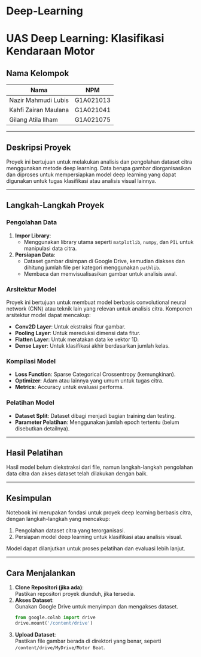 # Deep-Learning
# **UAS Deep Learning: Klasifikasi Kendaraan Motor**

## **Nama Kelompok**

| **Nama**                      | **NPM**      |
|-------------------------------|--------------|
| Nazir Mahmudi Lubis            | G1A021013   |
| Kahfi Zairan Maulana           | G1A021041   |
| Gilang Atila Ilham             | G1A0210‎75‎   |

---

## Deskripsi Proyek
Proyek ini bertujuan untuk melakukan analisis dan pengolahan dataset citra menggunakan metode deep learning. Data berupa gambar diorganisasikan dan diproses untuk mempersiapkan model deep learning yang dapat digunakan untuk tugas klasifikasi atau analisis visual lainnya.

---

## Langkah-Langkah Proyek

### Pengolahan Data
1. **Impor Library**:  
   - Menggunakan library utama seperti `matplotlib`, `numpy`, dan `PIL` untuk manipulasi data citra.  
2. **Persiapan Data**:  
   - Dataset gambar disimpan di Google Drive, kemudian diakses dan dihitung jumlah file per kategori menggunakan `pathlib`.  
   - Membaca dan memvisualisasikan gambar untuk analisis awal.

### Arsitektur Model
Proyek ini bertujuan untuk membuat model berbasis convolutional neural network (CNN) atau teknik lain yang relevan untuk analisis citra. Komponen arsitektur model dapat mencakup:
- **Conv2D Layer**: Untuk ekstraksi fitur gambar.  
- **Pooling Layer**: Untuk mereduksi dimensi data fitur.  
- **Flatten Layer**: Untuk meratakan data ke vektor 1D.  
- **Dense Layer**: Untuk klasifikasi akhir berdasarkan jumlah kelas.

### Kompilasi Model
- **Loss Function**: Sparse Categorical Crossentropy (kemungkinan).  
- **Optimizer**: Adam atau lainnya yang umum untuk tugas citra.  
- **Metrics**: Accuracy untuk evaluasi performa.

### Pelatihan Model
- **Dataset Split**: Dataset dibagi menjadi bagian training dan testing.  
- **Parameter Pelatihan**: Menggunakan jumlah epoch tertentu (belum disebutkan detailnya).

---

## Hasil Pelatihan
Hasil model belum diekstraksi dari file, namun langkah-langkah pengolahan data citra dan akses dataset telah dilakukan dengan baik.

---

## Kesimpulan
Notebook ini merupakan fondasi untuk proyek deep learning berbasis citra, dengan langkah-langkah yang mencakup:
1. Pengolahan dataset citra yang terorganisasi.  
2. Persiapan model deep learning untuk klasifikasi atau analisis visual.  

Model dapat dilanjutkan untuk proses pelatihan dan evaluasi lebih lanjut.

---

## Cara Menjalankan
1. **Clone Repositori (jika ada)**:  
   Pastikan repositori proyek diunduh, jika tersedia.  
2. **Akses Dataset**:  
   Gunakan Google Drive untuk menyimpan dan mengakses dataset.
   ```python
   from google.colab import drive
   drive.mount('/content/drive')
   ```  
3. **Upload Dataset**:  
   Pastikan file gambar berada di direktori yang benar, seperti `/content/drive/MyDrive/Motor Beat`.  

